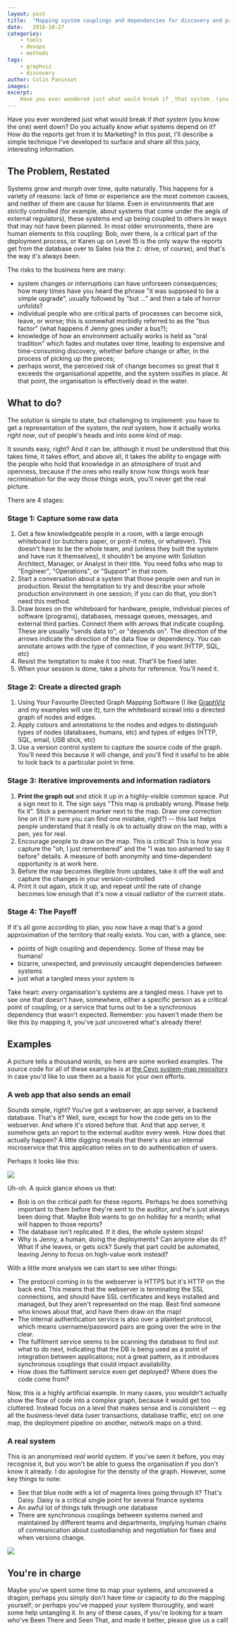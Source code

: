 ```yaml
---
layout: post
title:  "Mapping system couplings and dependencies for discovery and profit"
date:   2016-10-27
categories:
    - tools
    - devops
    - methods
tags:
    - graphviz
    - discovery
author: Colin Panisset
images:
excerpt:
    Have you ever wondered just what would break if _that system_ (you know the one) went down?  Do you actually _know_ what systems depend on it? How do the reports get from it to Marketing? In this post, I'll describe a simple technique I've developed to surface and share all this juicy, interesting information.
---
```


Have you ever wondered just what would break if <em>that system</em>
(you know the one) went down?  Do you actually <em>know</em> what systems
depend on it? How do the reports get from it to Marketing? In this post,
I'll describe a simple technique I've developed to surface and share
all this juicy, interesting information.

## The Problem, Restated

Systems grow and morph over time, quite naturally. This happens for a
variety of reasons: lack of time or experience are the most common
causes, and neither of them are cause for blame.  Even in environments
that are strictly controlled (for example, about systems that come
under the aegis of external regulators), these systems end up being
coupled to others in ways that may not have been planned. In most older
environments, there are human elements to this coupling: Bob, over there,
is a critical part of the deployment process, or Karen up on Level 15
is the only wayw the reports get from the database over to Sales (via the `Z:`
drive, of course), and that's the way it's always been.

The risks to the business here are many:

* system changes or interruptions can have unforseen consequences; how
  many times have you heard the phrase "it was supposed to be a simple
  upgrade", usually followed by "but ..." and then a tale of horror
  unfolds?
* individual people who are critical parts of processes can become sick,
  leave, or worse; this is somewhat morbidly referred to
  as the "bus factor" (what happens if Jenny goes under a bus?);
* knowledge of how an environment actually works is held as "oral
  tradition" which fades and mutates over time,
  leading to expensive and time-consuming discovery, whether before
  change or after, in the process of picking up the pieces;
* perhaps worst, the perceived risk of change becomes so great that it
  exceeds the organisational appetite, and the system ossifies in
  place. At that point, the organisation is effectively dead in the
  water.

## What to do?

The solution is simple to state, but challenging to implement: you have to get
a representation of the system, the _real_ system, how it actually
works _right now_, out of people's heads and into some kind of map.

It sounds easy, right? And it can be, although it must be understood
that this takes time, it takes effort, and above all, it takes the
ability to engage with the people who hold that knowledge in an
atmosphere of trust and openness, because if the ones who really know
how things work fear recrimination for the _way_ those things work,
you'll never get the real picture.

There are 4 stages:

### Stage 1: Capture some raw data

1. Get a few knowledgeable people in a room, with a large enough
   whiteboard (or butchers paper, or post-it notes, or whatever). This
   doesn't have to be the whole team, and (unless they built the
   system and have run it themselves), it shouldn't be anyone with
   Solution Architect, Manager, or Analyst in their title. You need
   folks who map to "Engineer", "Operations", or "Support" in that
   room.
1. Start a conversation about a system that those people own and run
   in production. Resist the temptation to try and describe your whole
   production environment in one session; if you can do that, you
   don't need this method.
1. Draw boxes on the whiteboard for hardware, people, individual
   pieces of software (programs), databases, message queues, messages,
   and external third parties. Connect them with arrows that indicate
   coupling. These are usually "sends data to", or "depends on".
   The direction of the arrows indicate the direction of the data flow
   or dependency. You can annotate arrows with the type of connection,
   if you want (HTTP, SQL, etc)
1. Resist the temptation to make it too neat. That'll be fixed later.
1. When your session is done, take a photo for reference. You'll need
   it.

### Stage 2: Create a directed graph

1. Using Your Favourite Directed Graph Mapping Software (I like
   [GraphViz](http://graphviz.org) and my examples will use it),
   turn the whiteboard scrawl into a directed graph of nodes and edges. 
1. Apply colours and annotations to the nodes and edges to distinguish
   types of nodes (databases, humans, etc) and types of edges (HTTP,
   SQL, email, USB stick, etc)
1. Use a version control system to capture the source code of the graph.
   You'll need this because it will change, and you'll find it useful
   to be able to look back to a particular point in time.

### Stage 3: Iterative improvements and information radiators

1. **Print the graph out** and stick it up in a highly-visible common
   space. Put a sign next to it. The sign says "This map is probably
   wrong. Please help fix it". Stick a permanent marker next to the
   map. Draw one correction line on it (I'm sure you can find one
   mistake, right?) -- this last helps people understand that it really is
   ok to actually draw on the map, with a pen, yes for real.
1. Encourage people to draw on the map. This is critical! This is
   how you capture the "oh, I just remembered" and the "I was too
   ashamed to say it before" details. A measure of both anonymity and
   time-dependent opportunity is at work here.
1. Before the map becomes illegible from updates, take it off the wall 
   and capture the changes in your version-controlled 
1. Print it out again, stick it up, and repeat until the rate of change
   becomes low enough that it's now a visual radiator of the current state.

### Stage 4: The Payoff

If it's all gone according to plan, you now have a
map that's a good approximation of the territory that really exists.
You can, with a glance, see:

* points of high coupling and dependency. Some of these may be humans!
* bizarre, unexpected, and previously uncaught dependencies between
  systems
* just what a tangled mess your system is

Take heart: _every_ organisation's systems are a tangled mess. I have
yet to see one that doesn't have, somewhere, either a specific person
as a critical point of coupling, or a service that turns out to be
a synchronous dependency that wasn't expected. Remember: you haven't
made them be like this by mapping it, you've just uncovered what's
already there!

## Examples

A picture tells a thousand words, so here are some worked examples. The
source code for all of these examples is at [the Cevo system-map
repository](https://github.com/cevoaustralia/system-maps) in case you'd like
to use them as a basis for your own efforts.

### A web app that also sends an email

Sounds simple, right? You've got a webserver, an app server, a backend
database. That's it? Well, sure, except for how the code gets on to the
webserver. And where it's stored before that. And that app server, it somehow
gets an report to the external auditor every week. How does that actually
happen? A little digging reveals that there's also an internal microservice
that this application relies on to do authentication of users.

Perhaps it looks like this:

<img src="/images/basic-system-with-humans.png">

Uh-oh. A quick glance shows us that:

* Bob is on the critical path for these reports. Perhaps he does something
  important to them before they're sent to the auditor, and he's just always
  been doing that. Maybe Bob wants to go on holiday for a month; what will
  happen to those reports?
* The database isn't replicated. If it dies, the whole system stops!
* Why is Jenny, a human, doing the deployments? Can anyone else do it? What
  if she leaves, or gets sick? Surely that part could be automated, leaving
  Jenny to focus on high-value work instead?

With a little more analysis we can start to see other things:

* The protocol coming in to the webserver is HTTPS but it's HTTP on the back
  end. This means that the webserver is terminating the SSL connections, and
  should have SSL certificates and keys installed and managed, but they
  aren't represented on the map. Best find someone who knows about that, and
  have them draw on the map!
* The internal authentication service is also over a plaintext protocol,
  which means username/password pairs are going over the wire in the clear.
* The fulfilment service seems to be scanning the database to find out what
  to do next, indicating that the DB is being used as a point of integration
  between applications; not a great pattern, as it introduces synchronous
  couplings that could impact availability.
* How does the fulfilment service even get deployed? Where does the code come
  from?

Now, this is a highly artificial example. In many cases, you wouldn't
actually show the flow of code into a complex graph, because it would get too
cluttered. Instead focus on a level that makes sense and is consistent -- eg
all the business-level data (user transactions, database traffic, etc) on one
map, the deployment pipeline on another, network maps on a third.

### A real system

This is an anonymised _real world_ system. If you've seen it before, you may
recognise it, but you won't be able to guess the organisation if you don't
know it already. I do apologise for the density of the graph.
However, some key things to note:

* See that blue node with a lot of magenta lines going through it? That's
  Daisy. Daisy is a critical single point for several finance systems
* An awful lot of things talk through one database
* There are synchronous couplings between systems owned and maintained by
  different teams and departments, implying human chains of communication
  about custodianship and negotiation for fixes and when versions change.

<img src="/images/complex-example.png">

## You're in charge

Maybe you've spent some time to map your systems, and uncovered a dragon;
perhaps you simply don't have time or capacity to do the mapping yourself;
or perhaps you've mapped your system thoroughly, and want some help
untangling it. In any of these cases, if you're looking for a team who've
Been There and Seen That, and made it better, please give us a call!

